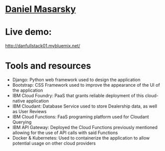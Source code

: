 # [Daniel Masarsky](https://github.com/tigerpa616) 

# Live demo: 
http://danfullstack01.mybluemix.net/

# Tools and resources

- Django: Python web framework used to design the application 
- Bootstrap: CSS Framework used to improve the appearance of the UI of the application
- IBM Cloud Foundry: PaaS that grants reliable deployment of this cloud-native application
- IBM Cloudant: Database Service used to store Dealership data, as well as User Reviews
- IBM Cloud Functions: FaaS programing platform used for Cloudant Querying 
- IBM API Gateway: Deployed the Cloud Functions previously mentioned allowing for the use of API calls with said Functions
- Docker & Kubernetes: Used to containerize the application to allow potential usage on other cloud providers



